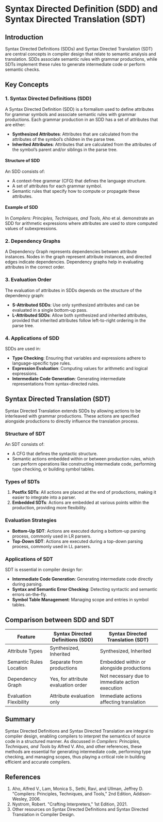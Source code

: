 # Syntax Directed Definition (SDD) and Syntax Directed Translation (SDT)

## Introduction
Syntax Directed Definitions (SDDs) and Syntax Directed Translation (SDT) are central concepts in compiler design that relate to semantic analysis and translation. SDDs associate semantic rules with grammar productions, while SDTs implement these rules to generate intermediate code or perform semantic checks.

## Key Concepts

### 1. Syntax Directed Definitions (SDD)
A Syntax Directed Definition (SDD) is a formalism used to define attributes for grammar symbols and associate semantic rules with grammar productions. Each grammar production in an SDD has a set of attributes that are either:
- **Synthesized Attributes**: Attributes that are calculated from the attributes of the symbol’s children in the parse tree.
- **Inherited Attributes**: Attributes that are calculated from the attributes of the symbol’s parent and/or siblings in the parse tree.

#### Structure of SDD
An SDD consists of:
- A context-free grammar (CFG) that defines the language structure.
- A set of attributes for each grammar symbol.
- Semantic rules that specify how to compute or propagate these attributes.

#### Example of SDD
In *Compilers: Principles, Techniques, and Tools*, Aho et al. demonstrate an SDD for arithmetic expressions where attributes are used to store computed values of subexpressions.

### 2. Dependency Graphs
A Dependency Graph represents dependencies between attribute instances. Nodes in the graph represent attribute instances, and directed edges indicate dependencies. Dependency graphs help in evaluating attributes in the correct order.

### 3. Evaluation Order
The evaluation of attributes in SDDs depends on the structure of the dependency graph:
- **S-Attributed SDDs**: Use only synthesized attributes and can be evaluated in a single bottom-up pass.
- **L-Attributed SDDs**: Allow both synthesized and inherited attributes, provided that inherited attributes follow left-to-right ordering in the parse tree.

### 4. Applications of SDD
SDDs are used in:
- **Type Checking**: Ensuring that variables and expressions adhere to language-specific type rules.
- **Expression Evaluation**: Computing values for arithmetic and logical expressions.
- **Intermediate Code Generation**: Generating intermediate representations from syntax-directed rules.

## Syntax Directed Translation (SDT)
Syntax Directed Translation extends SDDs by allowing actions to be interleaved with grammar productions. These actions are specified alongside productions to directly influence the translation process.

### Structure of SDT
An SDT consists of:
- A CFG that defines the syntactic structure.
- Semantic actions embedded within or between production rules, which can perform operations like constructing intermediate code, performing type checking, or building symbol tables.

### Types of SDTs
1. **Postfix SDTs**: All actions are placed at the end of productions, making it easier to integrate into a parser.
2. **Embedded SDTs**: Actions are embedded at various points within the production, providing more flexibility.

### Evaluation Strategies
- **Bottom-Up SDT**: Actions are executed during a bottom-up parsing process, commonly used in LR parsers.
- **Top-Down SDT**: Actions are executed during a top-down parsing process, commonly used in LL parsers.

### Applications of SDT
SDT is essential in compiler design for:
- **Intermediate Code Generation**: Generating intermediate code directly during parsing.
- **Syntax and Semantic Error Checking**: Detecting syntactic and semantic errors on-the-fly.
- **Symbol Table Management**: Managing scope and entries in symbol tables.

## Comparison between SDD and SDT
| Feature                 | Syntax Directed Definitions (SDD)      | Syntax Directed Translation (SDT)             |
|-------------------------|----------------------------------------|-----------------------------------------------|
| Attribute Types         | Synthesized, Inherited                | Synthesized, Inherited                       |
| Semantic Rules Location | Separate from productions             | Embedded within or alongside productions     |
| Dependency Graph        | Yes, for attribute evaluation order   | Not necessary due to immediate action execution |
| Evaluation Flexibility  | Attribute evaluation only             | Immediate actions affecting translation     |

## Summary
Syntax Directed Definitions and Syntax Directed Translation are integral to compiler design, enabling compilers to interpret the semantics of source code in a structured manner. As discussed in *Compilers: Principles, Techniques, and Tools* by Alfred V. Aho, and other references, these methods are essential for generating intermediate code, performing type checking, and managing scopes, thus playing a critical role in building efficient and accurate compilers.

## References
1. Aho, Alfred V., Lam, Monica S., Sethi, Ravi, and Ullman, Jeffrey D. "Compilers: Principles, Techniques, and Tools," 2nd Edition, Addison-Wesley, 2006.
2. Nystrom, Robert. "Crafting Interpreters," 1st Edition, 2021.
3. Other resources on Syntax Directed Definitions and Syntax Directed Translation in Compiler Design.